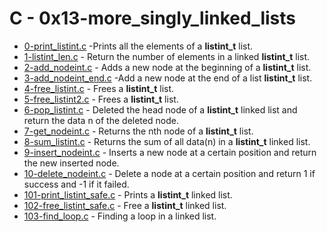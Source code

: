 # C - 0x13-more_singly_linked_lists

- [0-print_listint.c](https://github.com/CharlesMariga/alx-low_level_programming/blob/main/0x13-more_singly_linked_lists/0-print_listint.c) -Prints all the elements of a **listint_t** list.
- [1-listint_len.c](https://github.com/CharlesMariga/alx-low_level_programming/blob/main/0x13-more_singly_linked_lists/1-listint_len.c) - Return the number of elements in a linked **listint_t** list.
- [2-add_nodeint.c](https://github.com/CharlesMariga/alx-low_level_programming/blob/main/0x13-more_singly_linked_lists/2-add_nodeint.c) - Adds a new node at the beginning of a **listint_t** list.
- [3-add_nodeint_end.c](https://github.com/CharlesMariga/alx-low_level_programming/blob/main/0x13-more_singly_linked_lists/3-add_nodeint_end.c) -Add a new node at the end of a list **listint_t** list.
- [4-free_listint.c](https://github.com/CharlesMariga/alx-low_level_programming/blob/main/0x13-more_singly_linked_lists/4-free_listint.c) - Frees a **listint_t** list.
- [5-free_listint2.c](https://github.com/CharlesMariga/alx-low_level_programming/blob/main/0x13-more_singly_linked_lists/5-free_listint2.c) - Frees a **listint_t** list.
- [6-pop_listint.c](https://github.com/CharlesMariga/alx-low_level_programming/blob/main/0x13-more_singly_linked_lists/6-pop_listint.c) - Deleted the head node of a **listint_t** linked list and return the data n of the deleted node.
- [7-get_nodeint.c](https://github.com/CharlesMariga/alx-low_level_programming/blob/main/0x13-more_singly_linked_lists/7-get_nodeint.c) - Returns the nth node of a **listint_t** list.
- [8-sum_listint.c](https://github.com/CharlesMariga/alx-low_level_programming/blob/main/0x13-more_singly_linked_lists/8-sum_listint.c) - Returns the sum of all data(n) in a **listint_t** linked list.
- [9-insert_nodeint.c](https://github.com/CharlesMariga/alx-low_level_programming/blob/main/0x13-more_singly_linked_lists/9-insert_nodeint.c) - Inserts a new node at a certain position and return the new inserted node.
- [10-delete_nodeint.c](https://github.com/CharlesMariga/alx-low_level_programming/blob/main/0x13-more_singly_linked_lists/10-delete_nodeint.c) - Delete a node at a certain position and return 1 if success and -1 if it failed.
- [101-print_listint_safe.c](https://github.com/CharlesMariga/alx-low_level_programming/blob/main/0x13-more_singly_linked_lists/101-print_listint_safe.c) - Prints a **listint_t** linked list.
- [102-free_listint_safe.c](https://github.com/CharlesMariga/alx-low_level_programming/blob/main/0x13-more_singly_linked_lists/102-free_listint_safe.c) - Free a **listint_t** linked list.
- [103-find_loop.c](https://github.com/CharlesMariga/alx-low_level_programming/blob/main/0x13-more_singly_linked_lists/103-find_loop.c) - Finding a loop in a linked list.
